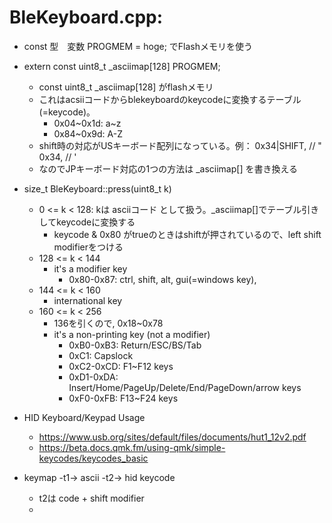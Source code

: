 # BleKeyboard.cpp:

* const 型　変数 PROGMEM = hoge; でFlashメモリを使う
* extern const uint8_t _asciimap[128] PROGMEM;
  * const uint8_t _asciimap[128] がflashメモリ
  * これはacsiiコードからblekeyboardのkeycodeに変換するテーブル(=keycode)。
    * 0x04~0x1d: a~z
    * 0x84~0x9d: A-Z
  * shift時の対応がUSキーボード配列になっている。例：
   0x34|SHIFT,    // "
   0x34,          // '
  * なのでJPキーボード対応の1つの方法は _asciimap[] を書き換える
* size_t BleKeyboard::press(uint8_t k)
  * 0 <= k < 128: kは asciiコード として扱う。_asciimap[]でテーブル引きしてkeycodeに変換する
    * keycode & 0x80 がtrueのときはshiftが押されているので、left shift modifierをつける
  * 128 <= k < 144
    * it's a modifier key
      * 0x80-0x87: ctrl, shift, alt, gui(=windows key), 
  * 144 <= k < 160
    * international key
  * 160 <= k < 256
    * 136を引くので, 0x18~0x78
    * it's a non-printing key (not a modifier)
      * 0xB0-0xB3: Return/ESC/BS/Tab
      * 0xC1:      Capslock
      * 0xC2-0xCD: F1~F12 keys
      * 0xD1-0xDA: Insert/Home/PageUp/Delete/End/PageDown/arrow keys
      * 0xF0-0xFB: F13~F24 keys

* HID Keyboard/Keypad Usage
  * https://www.usb.org/sites/default/files/documents/hut1_12v2.pdf
  * https://beta.docs.qmk.fm/using-qmk/simple-keycodes/keycodes_basic

* keymap -t1-> ascii -t2-> hid keycode
  * t2は code + shift modifier
  * 